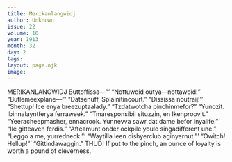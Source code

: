 ```yaml
---
title: Merikanlangwidj
author: Unknown
issue: 22
volume: 10
year: 1913
month: 32
day: 2
tags:
layout: page.njk
image:
---
```

MERIKANLANGWIDJ    Buttoffissa—”’    “Nottuwoid outya—nottawoid!”    “Butlemeexplane—”’    “Datsenuff, Splainitincourt.”   “Dississa noutraij!’’    “Shettup! Ice enya breezuptaalady.”    “Tzdatwotcha pinchinmefor?”    “Yunozit. Ibinnalayntferya ferraweek.”    “Tmaresponsibil situzzin, en Ikenproovit.”    “Yeeracheepmasher, ennacrook. Yunnevva sawr dat dame befor inyalife.”’    “Ile gitteaven ferdis.”    “Afteamunt onder ockpile youle singadifferent une.”    “Leggo a me, yurredneck.”’    “Waytilla leen dishyerclub aginyernut.”’    “Owitch! Hellup!”’    “Gittindawaggin.” THUD!       If put to the pinch, an ounce of loyalty is worth a pound of cleverness.
